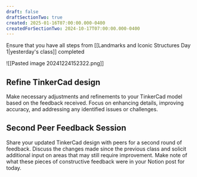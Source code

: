 ```yaml
---
draft: false
draftSectionTwo: true
created: 2025-01-16T07:00:00.000-0400
createdForSectionTwo: 2024-10-17T07:00:00.000-0400
---
```

Ensure that you have all steps from [[Landmarks and Iconic Structures Day 1|yesterday's class]] completed

![[Pasted image 20241224152322.png]]
## Refine TinkerCad design
Make necessary adjustments and refinements to your TinkerCad model based on the feedback received. Focus on enhancing details, improving accuracy, and addressing any identified issues or challenges.

## Second Peer Feedback Session
Share your updated TinkerCad design with peers for a second round of feedback. Discuss the changes made since the previous class and solicit additional input on areas that may still require improvement. Make note of what these pieces of constructive feedback were in your Notion post for today.

